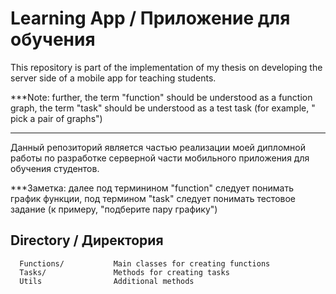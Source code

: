 Learning App / Приложение для обучения
=============================

This repository is part of the implementation of my thesis on developing the server side of a mobile app for teaching students.

***Note: further, the term "function" should be understood as a function graph, the term "task" should be understood as a test task (for example, " pick a pair of graphs")

------------
Данный репозиторий является частью реализации моей дипломной работы по разработке серверной части мобильного приложения для обучения студентов.

***Заметка: далее под терминином "function" следует понимать график функции, под термином "task" следует понимать тестовое задание (к примеру, "подберите пару графику")

Directory / Директория
------------

      Functions/           Main classes for creating functions
      Tasks/               Methods for creating tasks
      Utils                Additional methods


